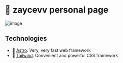 # 👀 zaycevv personal page

![image](https://github.com/zaycevv/zaycevv-personal-page/assets/127613678/fa7c3d79-40e4-4918-ab71-93d56cc6224d)


## Technologies

- 🚀 [Astro](https://astro.build/). Very, very fast web framework
- 💼 [Tailwind](https://tailwindcss.com/). Convenient and powerful CSS framework
